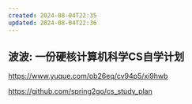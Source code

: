```yaml
---
created: 2024-08-04T22:35
updated: 2024-08-04T22:36
---
```

## 波波: 一份硬核计算机科学CS自学计划

https://www.yuque.com/ob26eq/cv94p5/xi9hwb

https://github.com/spring2go/cs_study_plan

